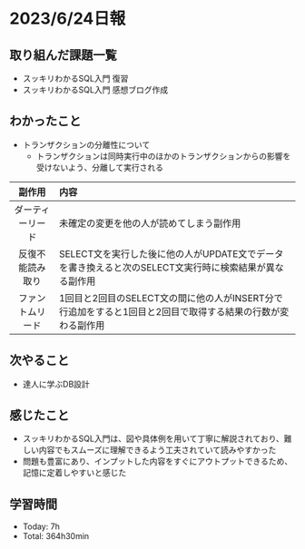 # 2023/6/24日報


## 取り組んだ課題一覧
- スッキリわかるSQL入門 復習
- スッキリわかるSQL入門 感想ブログ作成

## わかったこと
- トランザクションの分離性について
  - トランザクションは同時実行中のほかのトランザクションからの影響を受けないよう、分離して実行される
  
| 副作用 | 内容 | 
| :---: | :--- |
|ダーティーリード|未確定の変更を他の人が読めてしまう副作用|
|反復不能読み取り|SELECT文を実行した後に他の人がUPDATE文でデータを書き換えると次のSELECT文実行時に検索結果が異なる副作用|
|ファントムリード|1回目と2回目のSELECT文の間に他の人がINSERT分で行追加をすると1回目と2回目で取得する結果の行数が変わる副作用|

## 次やること
- 達人に学ぶDB設計

## 感じたこと
- スッキリわかるSQL入門は、図や具体例を用いて丁寧に解説されており、難しい内容でもスムーズに理解できるよう工夫されていて読みやすかった
- 問題も豊富にあり、インプットした内容をすぐにアウトプットできるため、記憶に定着しやすいと感じた

## 学習時間
- Today: 7h
- Total: 364h30min

